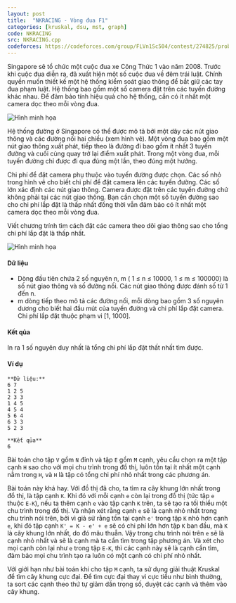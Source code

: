 ```yaml
---
layout: post
title:  "NKRACING - Vòng đua F1"
categories: [kruskal, dsu, mst, graph]
code: NKRACING
src: NKRACING.cpp
codeforces: https://codeforces.com/group/FLVn1Sc504/contest/274825/problem/J
---
```




  


Singapore sẽ tổ chức một cuộc đua xe Công Thức 1 vào năm 2008. Trước khi cuộc đua diễn ra, đã xuất hiện một số cuộc đua về đêm trái luật. Chính quyền muốn thiết kế một hệ thống kiểm soát giao thông để bắt giữ các tay đua phạm luật. Hệ thống bao gồm một số camera đặt trên các tuyến đường khác nhau. Để đảm bảo tính hiệu quả cho hệ thống, cần có ít nhất một camera dọc theo mỗi vòng đua.

![Hình minh họa](https://vn.spoj.com/SPOJVN/content/NKRACING_1)

Hệ thống đường ở Singapore có thể được mô tả bởi một dãy các nút giao thông và các đường nối hai chiều (xem hình vẽ). Một vòng đua bao gồm một nút giao thông xuất phát, tiếp theo là đường đi bao gồm ít nhất 3 tuyến đường và cuối cùng quay trở lại điểm xuất phát. Trong một vòng đua, mỗi tuyến đường chỉ được đi qua đúng một lần, theo đúng một hướng.

Chi phí để đặt camera phụ thuộc vào tuyến đường được chọn. Các số nhỏ trong hình vẽ cho biết chi phí để đặt camera lên các tuyến đường. Các số lớn xác định các nút giao thông. Camera được đặt trên các tuyến đường chứ không phải tại các nút giao thông. Bạn cần chọn một số tuyến đường sao cho chi phí lắp đặt là thấp nhất đồng thời vẫn đảm bảo có ít nhất một camera dọc theo mỗi vòng đua.

Viết chương trính tìm cách đặt các camera theo dõi giao thông sao cho tổng chi phí lắp đặt là thấp nhất.

![Hình minh họa](https://vn.spoj.com/SPOJVN/content/NKRACING_2)

#### Dữ liệu

+ Dòng đầu tiên chứa 2 số nguyên n, m ( 1 ≤ n ≤ 10000, 1 ≤ m ≤ 100000) là số nút giao thông và số đường nối. Các nút giao thông được đánh số từ 1 đến n.
+ m dòng tiếp theo mô tả các đường nối, mỗi dòng bao gồm 3 số nguyên dương cho biết hai đầu mút của tuyến đường và chi phí lắp đặt camera. Chi phí lắp đặt thuộc phạm vi \[1, 1000\].

#### Kết qủa

In ra 1 số nguyên duy nhất là tổng chi phí lắp đặt thất nhất tìm được.

#### Ví dụ

```
**Dữ liệu:**
6 7
1 2 5
2 3 3
1 4 5
4 5 4
5 6 4
6 3 3
5 2 3

**Kết qủa**
6

```

<!--more-->



Bài toán cho tập `V` gồm `N` đỉnh và tập `E` gồm `M` cạnh, yêu cầu chọn ra một tập cạnh `H` sao cho với mọi chu trình trong đồ thị, luôn tồn tại ít nhất một cạnh nằm trong `H`, và `H` là tập có tổng chi phí nhỏ nhất trong các phương án.

Bài toán này khá hay. Với đồ thị đã cho, ta tìm ra cây khung lớn nhất trong đồ thị, là tập cạnh `K`. Khi đó với mỗi cạnh `e` còn lại trong đồ thị (tức tập `e` thuộc `E-K`), nếu ta thêm cạnh `e` vào tập cạnh `K` trên, ta sẽ tạo ra tối thiểu một chu trình trong đồ thị. Và nhận xét rằng cạnh `e` sẽ là cạnh nhỏ nhất trong chu trình nói trên, bởi vì giả sử rằng tồn tại cạnh `e'` trong tập `K` nhỏ hơn cạnh `e`, khi đó tập cạnh `K' = K - e' + e` sẽ có chi phí lớn hơn tập `K` ban đầu, mà `K` là cây khung lớn nhất, do đó mâu thuẫn. Vậy trong chu trình nói trên `e` sẽ là cạnh nhỏ nhất và sẽ là cạnh mà ta cần tìm trong tập phương án. Và xét cho mọi cạnh còn lại như `e` trong tập `E-K`, thì các cạnh này sẽ là cạnh cần tìm, đảm bảo mọi chu trình tạo ra luôn có một cạnh có chi phí nhỏ nhất.

Với giới hạn như bài toán khi cho tập `M` cạnh, ta sử dụng giải thuật Kruskal để tìm cây khung cực đại. Để tìm cực đại thay vì cực tiểu như bình thường, ta sort các cạnh theo thứ tự giảm dần trọng số, duyệt các cạnh và thêm vào cây khung.
